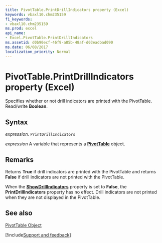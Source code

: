 ```yaml
---
title: PivotTable.PrintDrillIndicators property (Excel)
keywords: vbaxl10.chm235159
f1_keywords:
- vbaxl10.chm235159
ms.prod: excel
api_name:
- Excel.PivotTable.PrintDrillIndicators
ms.assetid: d0b90ecf-46f9-a85b-48af-d03eadbad090
ms.date: 06/08/2017
localization_priority: Normal
---
```



# PivotTable.PrintDrillIndicators property (Excel)

Specifies whether or not drill indicators are printed with the PivotTable. Read/write  **Boolean**.


## Syntax

_expression_. `PrintDrillIndicators`

_expression_ A variable that represents a **[PivotTable](Excel.PivotTable.md)** object.


## Remarks

Returns  **True** if drill indicators are printed with the PivotTable and returns **False** if drill indicators are not printed with the PivotTable.

When the  **[ShowDrillIndicators](Excel.PivotTable.ShowDrillIndicators.md)** property is set to **False**, the **PrintDrillIndicators** property has no effect. Drill indicators are not printed when they are not displayed in the PivotTable.


## See also


[PivotTable Object](Excel.PivotTable.md)

[!include[Support and feedback](~/includes/feedback-boilerplate.md)]